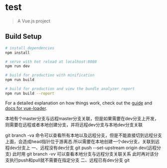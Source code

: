 # test

> A Vue.js project

## Build Setup

``` bash
# install dependencies
npm install

# serve with hot reload at localhost:8080
npm run dev

# build for production with minification
npm run build

# build for production and view the bundle analyzer report
npm run build --report
```

For a detailed explanation on how things work, check out the [guide](http://vuejs-templates.github.io/webpack/) and [docs for vue-loader](http://vuejs.github.io/vue-loader).

本地有个master分支与远程master分支关联，但是如果需要在dev分支上开发，则需要在远程或者本地创建分支，并将远程dev分支与本地dev分支关联

git branch -va 命令可以查看所有本地以及远程分支，但是不能直接切到远程分支上面，会造成head指针位于游离态.所以需要在本地创建一个dev分支，关联到远程dev分支上
一、远程没有dev分支
    git push --set-upstream origin dev(远程分支)
    此时用
    git branch -vv
    可以查看本地分支与远程分支关联关系
    此时再对该分支执行push和pull就不需要在指定分支
二、远程已有dev分支
    git 